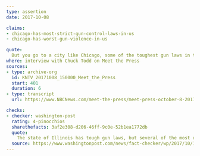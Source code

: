 ```yaml
---
type: assertion
date: 2017-10-08

claims:
- chicago-has-most-strict-gun-control-laws-in-us
- chicago-has-worst-gun-violence-in-us

quote:
  But you go to a city like Chicago, some of the toughest gun laws in the country are in the city of Chicago and yet they have the worst gun violence.
where: interview with Chuck Todd on Meet the Press
sources:
- type: archive-org
  id: KNTV_20171008_150000_Meet_the_Press
  start: 401
  duration: 6
- type: transcript
  url: https://www.NBCNews.com/meet-the-press/meet-press-october-8-2017-n808826

checks:
- checker: washington-post
  rating: 4-pinocchios
  sharethefacts: 3af2e308-d206-46ff-9c0e-52b1ea1772db
  quote:
    The state of Illinois has tough gun laws, but several of the most restrictive laws, such as a ban on handguns and a gun registry, are no longer in use. And while the city may have high instances of gun violence – it does not have the highest rate of gun violence.
  source: https://www.washingtonpost.com/news/fact-checker/wp/2017/10/17/does-a-city-with-the-toughest-gun-laws-end-up-with-worst-gun-violence/
---
```

